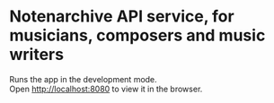 # Notenarchive API service, for musicians, composers and music writers


Runs the app in the development mode.\
Open [http://localhost:8080](http://localhost:8080) to view it in the browser.